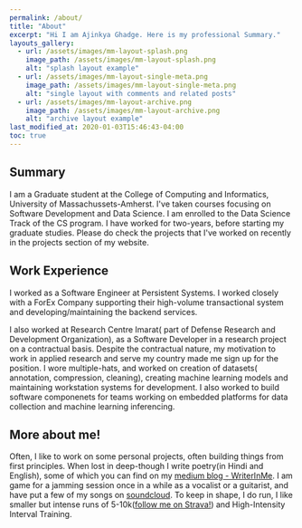 ```yaml
---
permalink: /about/
title: "About"
excerpt: "Hi I am Ajinkya Ghadge. Here is my professional Summary."
layouts_gallery:
  - url: /assets/images/mm-layout-splash.png
    image_path: /assets/images/mm-layout-splash.png
    alt: "splash layout example"
  - url: /assets/images/mm-layout-single-meta.png
    image_path: /assets/images/mm-layout-single-meta.png
    alt: "single layout with comments and related posts"
  - url: /assets/images/mm-layout-archive.png
    image_path: /assets/images/mm-layout-archive.png
    alt: "archive layout example"
last_modified_at: 2020-01-03T15:46:43-04:00
toc: true
---
```

## Summary

I am a Graduate student at the College of Computing and Informatics, University of Massachussets-Amherst. I've taken courses focusing on Software Development and Data Science. I am enrolled to the Data Science Track of the CS program. I have worked for two-years, before starting my graduate studies. Please do check the projects that I've worked on recently in the projects section of my website.

## Work Experience

I worked as a Software Engineer at Persistent Systems. I worked closely with a ForEx Company supporting their high-volume transactional system and developing/maintaining the backend services. 

I also worked at Research Centre Imarat( part of Defense Research and Development Organization), as a Software Developer in a research project on a contractual basis. Despite the contractual nature, my motivation to work in applied research and serve my country made me sign up for the position. I wore multiple-hats, and worked on creation of datasets( annotation, compression, cleaning), creating machine learning models and maintaining workstation systems for development. I also worked to build software componenets for teams working on embedded platforms for data collection and machine learning inferencing.

## More about me!

Often, I like to work on some personal projects, often building things from first principles. When lost in deep-though I write poetry(in Hindi and English), some of which you can find on my [medium blog - WriterInMe](https://medium.com/writerinme/). I am game for a jamming session once in a while as a vocalist or a guitarist, and have put a few of my songs on [soundcloud](https://soundcloud.com/ajinkya-ghadge-785378563). To keep in shape, I do run, I like smaller but intense runs of 5-10k([follow me on Strava!](https://www.strava.com/athletes/22013803)) and High-Intensity Interval Training.